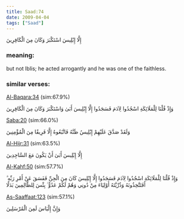 ```yaml
---
title: Saad:74
date: 2009-04-04
tags: ["Saad"]
---
```

إِلَّا إِبْلِيسَ اسْتَكْبَرَ وَكَانَ مِنَ الْكَافِرِينَ
### meaning: 
but not Iblis; he acted arrogantly and he was one of the faithless.
### similar verses: 

[Al-Baqara:34](/2/34) (sim:67.9%)

وَإِذْ قُلْنَا لِلْمَلَائِكَةِ اسْجُدُوا لِآدَمَ فَسَجَدُوا إِلَّا إِبْلِيسَ أَبَىٰ وَاسْتَكْبَرَ وَكَانَ مِنَ الْكَافِرِينَ

[Saba:20](/34/20) (sim:66.0%)

وَلَقَدْ صَدَّقَ عَلَيْهِمْ إِبْلِيسُ ظَنَّهُ فَاتَّبَعُوهُ إِلَّا فَرِيقًا مِنَ الْمُؤْمِنِينَ

[Al-Hijr:31](/15/31) (sim:63.5%)

إِلَّا إِبْلِيسَ أَبَىٰ أَنْ يَكُونَ مَعَ السَّاجِدِينَ

[Al-Kahf:50](/18/50) (sim:57.7%)

وَإِذْ قُلْنَا لِلْمَلَائِكَةِ اسْجُدُوا لِآدَمَ فَسَجَدُوا إِلَّا إِبْلِيسَ كَانَ مِنَ الْجِنِّ فَفَسَقَ عَنْ أَمْرِ رَبِّهِ ۗ أَفَتَتَّخِذُونَهُ وَذُرِّيَّتَهُ أَوْلِيَاءَ مِنْ دُونِي وَهُمْ لَكُمْ عَدُوٌّ ۚ بِئْسَ لِلظَّالِمِينَ بَدَلًا

[As-Saaffaat:123](/37/123) (sim:57.1%)

وَإِنَّ إِلْيَاسَ لَمِنَ الْمُرْسَلِينَ
